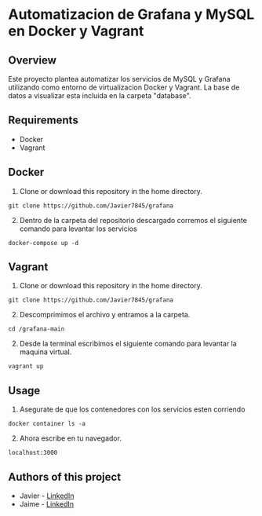 # Automatizacion de Grafana y MySQL en Docker y Vagrant
## Overview
Este proyecto plantea automatizar los servicios de MySQL y Grafana utilizando como entorno de virtualizacion Docker y Vagrant. La base de datos a visualizar esta incluida en la carpeta "database".
## Requirements
- Docker
- Vagrant
## Docker
1. Clone or download this repository in the home directory.
```
git clone https://github.com/Javier7845/grafana
```
2. Dentro de la carpeta del repositorio descargado corremos el siguiente comando para levantar los servicios
```
docker-compose up -d
```
## Vagrant
1. Clone or download this repository in the home directory.
```
git clone https://github.com/Javier7845/grafana
```
2. Descomprimimos el archivo y entramos a la carpeta.
```
cd /grafana-main
```
2. Desde la terminal escribimos el siguiente comando para levantar la maquina virtual.
```
vagrant up
```
## Usage
1. Asegurate de que los contenedores con los servicios esten corriendo
```
docker container ls -a
```
2. Ahora escribe en tu navegador.
```
localhost:3000
```
## Authors of this project
- Javier - [LinkedIn](https://www.linkedin.com/in/javec/)
- Jaime - [LinkedIn](https://www.linkedin.com/in/jaime-astudillo-664754228/)
